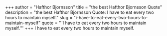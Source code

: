 +++
author = "Hafthor Bjornsson"
title = "the best Hafthor Bjornsson Quote"
description = "the best Hafthor Bjornsson Quote: I have to eat every two hours to maintain myself."
slug = "i-have-to-eat-every-two-hours-to-maintain-myself"
quote = '''I have to eat every two hours to maintain myself.'''
+++
I have to eat every two hours to maintain myself.
